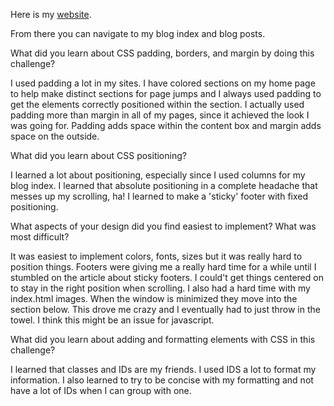 Here is my [website](http://allisonpaul.github.io/index.html).

From there you can navigate to my blog index and blog posts.


What did you learn about CSS padding, borders, and margin by doing this challenge?


  I used padding a lot in my sites.  I have colored sections on my home page to help make distinct sections for page jumps and I always used padding to get the elements correctly positioned within the section. I actually used padding more than margin in all of my pages, since it achieved the look I was going for.  Padding adds space within the content box and margin adds space on the outside.



What did you learn about CSS positioning?


 I learned a lot about positioning, especially since I used columns for my blog index. I learned that absolute positioning in a complete headache that messes up my scrolling,  ha!
  I learned to make a 'sticky' footer with fixed positioning.


What aspects of your design did you find easiest to implement? What was most difficult?


  It was easiest to implement colors, fonts, sizes but it was really hard to position things.  Footers were giving me a really hard time for a while until I stumbled on the article about sticky footers.  I could't get things centered on to stay in the right position when scrolling.  I also had a hard time with my index.html images.  When the window is minimized they move into the section below.  This drove me crazy and I eventually had to just throw in the towel. I think this might be an issue for javascript.


What did you learn about adding and formatting elements with CSS in this challenge?


  I learned that classes and IDs are my friends. I used IDS a lot to format my information. I also learned to try to be concise with my formatting and not have a lot of IDs when I can group with one.